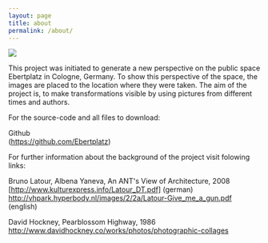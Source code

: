 ```yaml
---
layout: page
title: about
permalink: /about/
---
```


<img src="/assets/background1.gif">

This project was initiated to generate a new perspective on the public space Ebertplatz in Cologne, Germany. To show this perspective of the space, the images are placed to the location where they were taken. The aim of the project is, to make transformations visible by using pictures from different times and authors. 

For the source-code and all files to download:

Github  
(https://github.com/Ebertplatz)


For further information about the background of the project visit folowing links:

Bruno Latour, Albena Yaneva, An ANT's View of Architecture, 2008  
[http://www.kulturexpress.info/Latour_DT.pdf] (german)  
http://vhpark.hyperbody.nl/images/2/2a/Latour-Give_me_a_gun.pdf (english)  

David Hockney, Pearblossom Highway, 1986   
http://www.davidhockney.co/works/photos/photographic-collages  